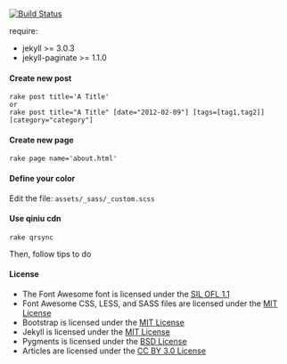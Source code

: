 [![Build Status](https://travis-ci.org/iHavee/iHavee.github.io.svg?branch=master)](https://travis-ci.org/iHavee/iHavee.github.io)

require:

- jekyll >= 3.0.3
- jekyll-paginate >= 1.1.0

#### Create new post

    rake post title='A Title'
    or
    rake post title="A Title" [date="2012-02-09"] [tags=[tag1,tag2]] [category="category"]

#### Create new page

    rake page name='about.html'

#### Define your color

Edit the file:  `assets/_sass/_custom.scss`

#### Use qiniu cdn

    rake qrsync

Then, follow tips to do

#### License

- The Font Awesome font is licensed under the [SIL OFL 1.1](http://scripts.sil.org/OFL)
- Font Awesome CSS, LESS, and SASS files are licensed under the [MIT License](http://opensource.org/licenses/mit-license.html)
- Bootstrap is licensed under the [MIT License](http://opensource.org/licenses/mit-license.html)
- Jekyll is licensed under the [MIT License](http://opensource.org/licenses/mit-license.html)
- Pygments is licensed under the [BSD License](http://opensource.org/licenses/BSD-2-Clause)
- Articles are licensed under the [CC BY 3.0 License](http://creativecommons.org/licenses/by/3.0/)
